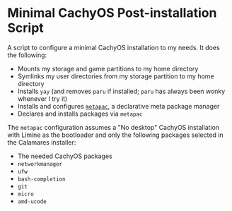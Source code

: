 # Minimal CachyOS Post-installation Script

A script to configure a minimal CachyOS installation to my needs. It does the following:
- Mounts my storage and game partitions to my home directory
- Symlinks my user directories from my storage partition to my home directory
- Installs `yay` (and removes `paru` if installed; `paru` has always been wonky whenever I try it)
- Installs and configures [`metapac`](https://github.com/ripytide/metapac), a declarative meta package manager
- Declares and installs packages via `metapac`

The `metapac` configuration assumes a "No desktop" CachyOS installation with Limine as the bootloader and only the following packages selected in the Calamares installer:
- The needed CachyOS packages
- `networkmanager`
- `ufw`
- `bash-completion`
- `git`
- `micro`
- `amd-ucode`
